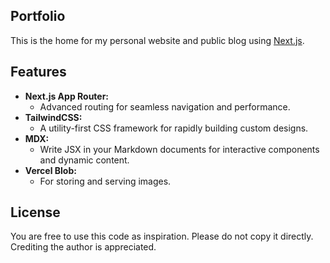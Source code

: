## Portfolio

This is the home for my personal website and public blog using [Next.js](https://nextjs.org/).

## Features

- **Next.js App Router:**
  - Advanced routing for seamless navigation and performance.
- **TailwindCSS:**
  - A utility-first CSS framework for rapidly building custom designs.
- **MDX:**
  - Write JSX in your Markdown documents for interactive components and dynamic content.
- **Vercel Blob:**
  - For storing and serving images.

## License

You are free to use this code as inspiration.
Please do not copy it directly.
Crediting the author is appreciated.
